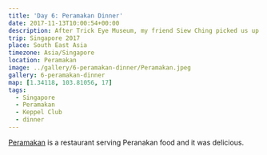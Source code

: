 ```yaml
---
title: 'Day 6: Peramakan Dinner'
date: 2017-11-13T10:00:54+00:00
description: After Trick Eye Museum, my friend Siew Ching picked us up for dinner at Peramakan at the Keppel Club.
trip: Singapore 2017
place: South East Asia
timezone: Asia/Singapore
location: Peramakan
image: ../gallery/6-peramakan-dinner/Peramakan.jpeg
gallery: 6-peramakan-dinner
map: [1.34118, 103.81056, 17]
tags:
  - Singapore
  - Peramakan
  - Keppel Club
  - dinner
---
```


[Peramakan][1] is a restaurant serving Peranakan food and it was delicious.

[1]: http://peramakan.com
